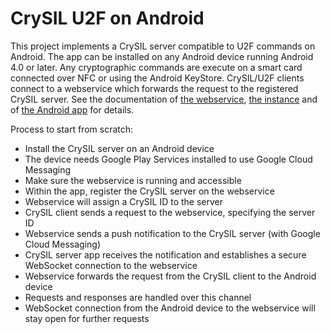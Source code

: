 # CrySIL U2F on Android

This project implements a CrySIL server compatible to U2F commands on Android. The app can be installed on any Android device running Android 4.0 or later. Any cryptographic commands are execute on a smart card connected over NFC or using the Android KeyStore. CrySIL/U2F clients connect to a webservice which forwards the request to the registered CrySIL server. See the documentation of [the webservice](./webservice/), [the instance](./instance/) and of [the Android app](./crysilapp/) for details.

Process to start from scratch:
* Install the CrySIL server on an Android device
* The device needs Google Play Services installed to use Google Cloud Messaging
* Make sure the webservice is running and accessible
* Within the app, register the CrySIL server on the webservice
* Webservice will assign a CrySIL ID to the server
* CrySIL client sends a request to the webservice, specifying the server ID
* Webservice sends a push notification to the CrySIL server (with Google Cloud Messaging)
* CrySIL server app receives the notification and establishes a secure WebSocket connection to the webservice
* Webservice forwards the request from the CrySIL client to the Android device
* Requests and responses are handled over this channel
* WebSocket connection from the Android device to the webservice will stay open for further requests
